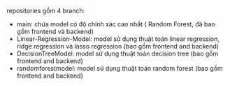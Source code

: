 repositories gồm 4 branch:
- main: chứa model có độ chính xác cao nhất ( Random Forest, đã bao gồm frontend và backend)
- Linear-Regression-Model: model sử dụng thuật toán linear regression, ridge regression và lasso regression (bao gồm frontend and backend)
- DecisionTreeModel: model sử dụng thuật toán decision tree (bao gồm frontend and backend)
- randomforestmodel: model sử dụng thuật toán random forest (bao gồm frontend and backend)

